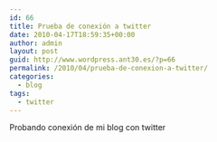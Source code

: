 ```yaml
---
id: 66
title: Prueba de conexión a twitter
date: 2010-04-17T18:59:35+00:00
author: admin
layout: post
guid: http://www.wordpress.ant30.es/?p=66
permalink: /2010/04/prueba-de-conexion-a-twitter/
categories:
  - blog
tags:
  - twitter
---
```

Probando conexión de mi blog con twitter